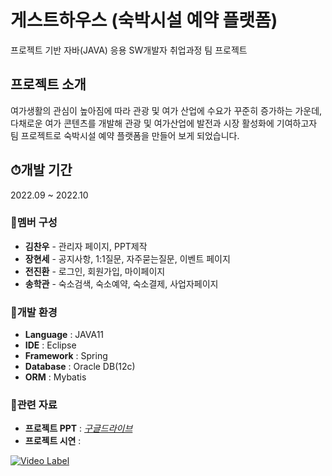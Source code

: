 # 게스트하우스 (숙박시설 예약 플랫폼)

프로젝트 기반 자바(JAVA) 응용 SW개발자 취업과정 팀 프로젝트

## 프로젝트 소개

여가생활의 관심이 높아짐에 따라 관광 및 여가 산업에 수요가 꾸준히 증가하는 가운데, 다채로운 여가 콘텐츠를 개발해 관광 및 여가산업에 발전과 시장 활성화에 기여하고자 팀 프로젝트로 숙박시설 예약 플랫폼을 만들어 보게 되었습니다.

## ⏱개발 기간

2022.09 ~ 2022.10

### 👦멤버 구성

- **김찬우** - 관리자 페이지, PPT제작
- **장현세** - 공지사항, 1:1질문, 자주묻는질문, 이벤트 페이지
- **전진환** - 로그인, 회원가입, 마이페이지
- **송학관** - 숙소검색, 숙소예약, 숙소결제, 사업자페이지

### 🏢개발 환경

- **Language** : JAVA11
- **IDE** : Eclipse
- **Framework** : Spring
- **Database** : Oracle DB(12c)
- **ORM** : Mybatis

### 📎관련 자료

- **프로젝트 PPT** : [*구글드라이브*](https://drive.google.com/file/d/1e12GLs5kvlUjJ40B3ziOAQK5wQo67OrF/view?usp=share_link)
- **프로젝트 시연** : 

[![Video Label](http://img.youtube.com/vi/dsCCXT264WQ/0.jpg)](https://youtu.be/dsCCXT264WQ)

